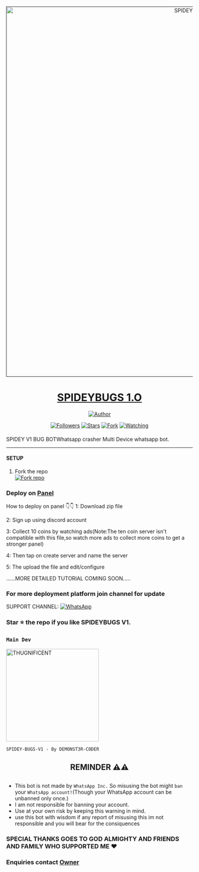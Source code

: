 <p align="center">  
  <a href="">
    <img alt="SPIDEYBUGS V1" height="1000" src="https://i.imgur.com/geDcUWg.jpeg">
    <h1 align="center">SPIDEYBUGS 1.O</h1>
  </a>
</p>
<p align="center">
<a href="https://i.imgur.com/geDcUWg.jpeg"><img title="Author" src="https://img.shields.io/badge/SPIDEY-BUGS-black?style=for-the-badge&logo=whatsapp"></a>
<p/>
<p align="center">
<a href="https://github.com/DEMONST3R-CODER?tab=followers"><img title="Followers" src="https://img.shields.io/github/followers/DEMONST3R-CODER?label=Followers&style=social"></a>
<a href="https://github.com/DEMONST3R-CODER/Spidey-v1-/stargazers/"><img title="Stars" src="https://img.shields.io/github/stars/github.com/DEMONST3R-CODER/Spidey-v1-?&style=social"></a>
<a href="https://github.com/DEMONST3R-CODER/Spidey-v1-/network/members"><img title="Fork" src="https://img.shields.io/https://github.com/DEMONST3R-CODER/Spidey-v1-?style=social"></a>
<a href="https://github.com/DEMONST3R-CODER/Spidey-v1-/watchers"><img title="Watching" src="https://img.shields.io/github/watchers/DEMONST3R-CODER/Spidey-v1-?label=Watching&style=social"></a>
</p>

####  
SPIDEY V1 BUG BOTWhatsapp crasher Multi Device whatsapp bot.

***

#### SETUP

1. Fork the repo
    <br>
<a href='https://github.com/DEMONST3R-CODER/Spidey-v1-/fork' target="_blank"><img alt='Fork repo' src='https://img.shields.io/badge/Fork Repo-100000?style=for-the-badge&logo=scan&logoColor=white&labelColor=black&color=black'/></a>


### Deploy on [Panel](https://bot-hosting.net/?aff=1251693529084723300)
<p>How to deploy on panel 👇👇 
<a>1: Download zip file</a></p>

2: Sign up using discord account 


3: Collect 10 coins by watching ads(Note:The ten coin server isn't compatible with this file,so watch more ads to collect more coins to get a stronger panel)


4: Then tap on create server and name the server 


5: The upload the file and edit/configure 


 ......MORE DETAILED TUTORIAL COMING SOON.....
 
 
 ### For more deployment platform join channel for update

SUPPORT CHANNEL: <a href="https://whatsapp.com/channel/0029VaoOiuwDp2QH070eTE01"><img alt="WhatsApp" src="https://img.shields.io/badge/Join CHANNEL-25D366?style=for-the-badge&logo=whatsapp&logoColor=white"/></a>

### Star ⭐ the repo if you like SPIDEYBUGS V1.


### `Main Dev` 
<a href="https://github.com/DEMONST3R-CODER"><img src="https://i.imgur.com/Y2F3H6V.jpeg" width="250" height="250" alt="THUGNIFICENT"/></a>
  
`SPIDEY-BUGS-V1 - By DEMONST3R-CODER`

<h2 align="center">  REMINDER ⚠️⚠️
</h2>
   
## 
- This bot is not made by `WhatsApp Inc.` So misusing the bot might `ban` your `WhatsApp account!`(Though your WhatsApp account can be unbanned only once.)
- I am not responsible for banning your account.
- Use at your own risk by keeping this warning in mind.
- use this bot with wisdom if any report of misusing this im not responsible and you will bear for the consiquences

### SPECIAL THANKS GOES TO GOD ALMIGHTY AND FRIENDS AND FAMILY WHO SUPPORTED ME ❤️

### Enquiries contact [Owner](https://wa.me/2349153596300)
